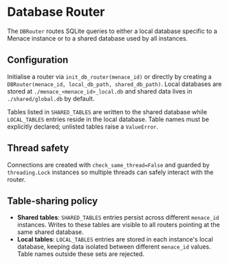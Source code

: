 # Database Router

The `DBRouter` routes SQLite queries to either a local database specific to a
Menace instance or to a shared database used by all instances.

## Configuration

Initialise a router via `init_db_router(menace_id)` or directly by creating a
`DBRouter(menace_id, local_db_path, shared_db_path)`.  Local databases are stored
at `./menace_<menace_id>_local.db` and shared data lives in `./shared/global.db`
by default.

Tables listed in `SHARED_TABLES` are written to the shared database while
`LOCAL_TABLES` entries reside in the local database. Table names must be
explicitly declared; unlisted tables raise a `ValueError`.

## Thread safety

Connections are created with `check_same_thread=False` and guarded by
`threading.Lock` instances so multiple threads can safely interact with the
router.

## Table‑sharing policy

- **Shared tables**: `SHARED_TABLES` entries persist across different
  `menace_id` instances. Writes to these tables are visible to all routers
  pointing at the same shared database.
- **Local tables**: `LOCAL_TABLES` entries are stored in each instance's local
  database, keeping data isolated between different `menace_id` values. Table
  names outside these sets are rejected.
